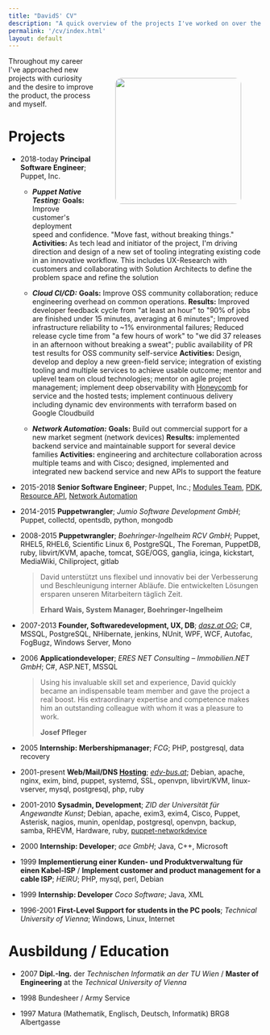 ```yaml
---
title: "DavidS' CV"
description: "A quick overview of the projects I've worked on over the years"
permalink: '/cv/index.html'
layout: default
---
```


<div style="float: right">
<img src="{% link /assets/2020-12-david.jpg %}" height=250 style="max-width: 100%; border-radius: 5%; margin: 3em;"  />
</div>

Throughout my career I've approached new projects with curiosity and the desire to improve the product, the process and myself.


# Projects

* 2018-today **Principal Software Engineer**; Puppet, Inc.

  - ***Puppet Native Testing:***
    **Goals:** Improve customer's deployment speed and confidence. "Move fast, without breaking things."
    **Activities:** As tech lead and initiator of the project, I'm driving direction and design of a new set of tooling integrating existing code in an innovative workflow. This includes UX-Research with customers and collaborating with Solution Architects to define the problem space and refine the solution

  - ***Cloud CI/CD:***
    **Goals:** Improve OSS community collaboration; reduce engineering overhead on common operations.
    **Results:** Improved developer feedback cycle from "at least an hour" to "90% of jobs are finished under 15 minutes, averaging at 6 minutes"; Improved infrastructure reliability to ~1% environmental failures; Reduced release cycle time from "a few hours of work" to "we did 37 releases in an afternoon without breaking a sweat"; public availability of PR test results for OSS community self-service
    **Activities:** Design, develop and deploy a new green-field service; integration of existing tooling and multiple services to achieve usable outcome; mentor and uplevel team on cloud technologies; mentor on agile project management; implement deep observability with [Honeycomb](https://www.honeycomb.io/) for service and the hosted tests; implement continuous delivery including dynamic dev environments with terraform based on Google Cloudbuild

  - ***Network Automation:***
    **Goals:** Build out commercial support for a new market segment (network devices)
    **Results:** implemented backend service and maintainable support for several device families
    **Activities:** engineering and architecture collaboration across multiple teams and with Cisco; designed, implemented and integrated new backend service and new APIs to support the feature

* 2015-2018 **Senior Software Engineer**; Puppet, Inc.; [Modules Team](https://forge.puppet.com/supported),
  [PDK](https://puppet.com/docs/pdk/1.x/pdk.html), [Resource API](https://puppet.com/docs/puppet/6.0/custom_resources.html), [Network Automation](https://github.com/orgs/puppetlabs/teams/networking/repositories)

* 2014-2015  **Puppetwrangler**;
  *Jumio Software Development GmbH*;
  Puppet, collectd, opentsdb, python, mongodb

* 2008-2015  **Puppetwrangler**;
  *Boehringer-Ingelheim RCV GmbH*; Puppet, RHEL5, RHEL6,
  Scientific Linux 6, PostgreSQL, The Foreman, PuppetDB,
  ruby, libvirt/KVM, apache, tomcat, SGE/OGS, ganglia,
  icinga, kickstart, MediaWiki, Chiliproject, gitlab

  > David unterstützt uns flexibel und innovativ bei der Verbesserung und
  > Beschleunigung interner Abläufe. Die entwickelten Lösungen ersparen
  > unseren Mitarbeitern täglich Zeit.
  >
  > **Erhard Wais, System Manager, Boehringer-Ingelheim**

* 2007-2013  **Founder, Softwaredevelopment, UX, DB**;
  *[dasz.at OG](http://dasz.at)*; C#, MSSQL, PostgreSQL, NHibernate,
  jenkins, NUnit, WPF, WCF, Autofac, FogBugz, Windows Server, Mono

* 2006    **Applicationdeveloper**;
  *ERES NET Consulting – Immobilien.NET GmbH*;
  C#, ASP.NET, MSSQL

  > Using his invaluable skill set and experience, David quickly became
  > an indispensable team member and gave the project a real boost. His
  > extraordinary expertise and competence makes him an outstanding
  > colleague with whom it was a pleasure to work.
  >
  > **Josef Pfleger**

* 2005    **Internship: Merbershipmanager**;
  *FCG*; PHP, postgresql, data recovery

* 2001-present  **Web/Mail/DNS [Hosting](https://github.com/DavidS/dasz-configuration/tree/master/modules/hosting)**;
  *[edv-bus.at](http://www.edv-bus.at/)*; Debian, apache, nginx, exim, bind,
  puppet, systemd, SSL, openvpn, libvirt/KVM, linux-vserver, mysql, postgresql,
  php, ruby

* 2001-2010  **Sysadmin, Development**;
  *ZID der Universität für Angewandte Kunst*;
  Debian, apache, exim3, exim4, Cisco, Puppet, Asterisk, nagios, munin,
  openldap, postgresql, openvpn, backup, samba, RHEVM, Hardware, ruby,
  [puppet-networkdevice](https://github.com/uniak/puppet-networkdevice)

* 2000  **Internship: Developer**;
    *ace GmbH*; Java, C++, Microsoft

* 1999  **Implementierung einer Kunden- und Produktverwaltung für einen Kabel-ISP**
    / **Implement customer and product management for a cable ISP**;
    *HEIRU*; PHP, mysql, perl, Debian

* 1999  **Internship: Developer**
    *Coco Software*; Java, XML

* 1996-2001 **First-Level Support for students in the PC pools**;
    *Technical University of Vienna*;
    Windows, Linux, Internet

# Ausbildung / Education

* 2007  **Dipl.-Ing.** der *Technischen Informatik an der TU Wien* /
  **Master of Engineering** at the *Technical University of Vienna*

* 1998  Bundesheer / Army Service

* 1997  Matura (Mathematik, Englisch, Deutsch, Informatik) BRG8 Albertgasse
